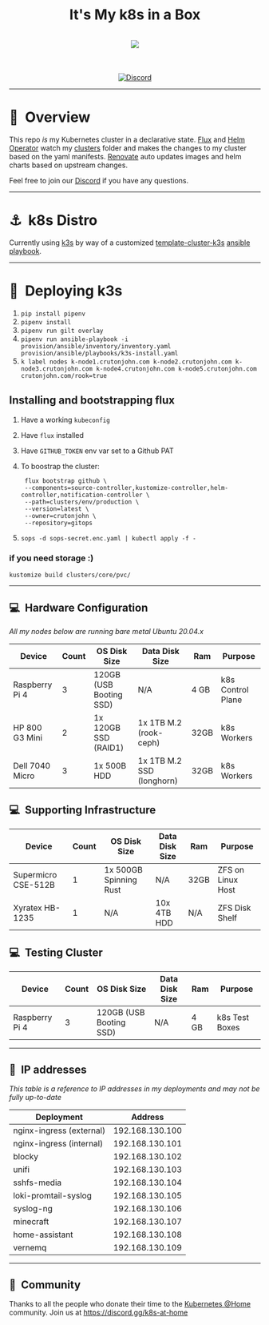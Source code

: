 <h1 align="center">
  It's My k8s in a Box
  <br />
  <br />
  <img src="https://i.imgur.com/p1RzXjQ.png">
</h1>
<br />
<div align="center">

[![Discord](https://img.shields.io/badge/discord-chat-7289DA.svg?maxAge=60&style=flat-square)](https://discord.gg/k8s-at-home)

</div>

---

# :book:&nbsp; Overview

This repo _is_ my Kubernetes cluster in a declarative state. [Flux](https://github.com/fluxcd/flux2) and [Helm Operator](https://github.com/fluxcd/helm-operator) watch my [clusters](./clusters/) folder and makes the changes to my cluster based on the yaml manifests. [Renovate](https://github.com/renovatebot/renovate) auto updates images and helm charts based on upstream changes.

Feel free to join our [Discord](https://discord.gg/k8s-at-home) if you have any questions.

---

# :anchor:&nbsp; k8s Distro

Currently using [k3s](https://k3s.io) by way of a customized [template-cluster-k3s](https://github.com/k8s-at-home/template-cluster-k3s) [ansible playbook](https://github.com/k8s-at-home/template-cluster-k3s/tree/main/provision/ansible).

---
# :speedboat:&nbsp; Deploying k3s

1. `pip install pipenv`
2. `pipenv install`
3. `pipenv run gilt overlay`
4. `pipenv run ansible-playbook -i provision/ansible/inventory/inventory.yaml provision/ansible/playbooks/k3s-install.yaml`
6. `k label nodes k-node1.crutonjohn.com k-node2.crutonjohn.com k-node3.crutonjohn.com k-node4.crutonjohn.com k-node5.crutonjohn.com crutonjohn.com/rook=true`

## Installing and bootstrapping flux

1. Have a working `kubeconfig`
2. Have `flux` installed
3. Have `GITHUB_TOKEN` env var set to a Github PAT
4. To boostrap the cluster:

        flux bootstrap github \
        --components=source-controller,kustomize-controller,helm-controller,notification-controller \
        --path=clusters/env/production \
        --version=latest \
        --owner=crutonjohn \
        --repository=gitops

5. `sops -d sops-secret.enc.yaml | kubectl apply -f -`

### if you need storage :)

`kustomize build clusters/core/pvc/`

---
## :computer:&nbsp; Hardware Configuration

_All my nodes below are running bare metal Ubuntu 20.04.x_

| Device                  | Count | OS Disk Size            | Data Disk Size                           | Ram  | Purpose |
|-------------------------|-------|-------------------------|------------------------------------------|------|---------|
| Raspberry Pi 4          | 3     | 120GB (USB Booting SSD) | N/A                                      | 4 GB | k8s Control Plane |
| HP 800 G3 Mini          | 2     | 1x 120GB SSD (RAID1)    | 1x 1TB M.2 (rook-ceph)                   | 32GB | k8s Workers |
| Dell 7040 Micro         | 3     | 1x 500B HDD             | 1x 1TB M.2 SSD (longhorn)                | 32GB | k8s Workers |

## :computer:&nbsp; Supporting Infrastructure

| Device                  | Count | OS Disk Size            | Data Disk Size                           | Ram  | Purpose |
|-------------------------|-------|-------------------------|------------------------------------------|------|---------|
| Supermicro CSE-512B     | 1     | 1x 500GB Spinning Rust  | N/A                                      | 32GB | ZFS on Linux Host |
| Xyratex HB-1235         | 1     | N/A                     | 10x 4TB HDD                              | N/A  | ZFS Disk Shelf |

## :computer:&nbsp; Testing Cluster

| Device                  | Count | OS Disk Size            | Data Disk Size                           | Ram  | Purpose        |
|-------------------------|-------|-------------------------|------------------------------------------|------|----------------|
| Raspberry Pi 4          | 3     | 120GB (USB Booting SSD) | N/A                                      | 4 GB | k8s Test Boxes |


---

## :memo:&nbsp; IP addresses

_This table is a reference to IP addresses in my deployments and may not be fully up-to-date_

| Deployment               | Address        |
|--------------------------|----------------|
| nginx-ingress (external) | 192.168.130.100 |
| nginx-ingress (internal) | 192.168.130.101 |
| blocky                   | 192.168.130.102 |
| unifi                    | 192.168.130.103 |
| sshfs-media              | 192.168.130.104 |
| loki-promtail-syslog     | 192.168.130.105 |
| syslog-ng                | 192.168.130.106 |
| minecraft                | 192.168.130.107 |
| home-assistant           | 192.168.130.108 |
| vernemq                  | 192.168.130.109 |

---
## :handshake:&nbsp; Community

Thanks to all the people who donate their time to the [Kubernetes @Home](https://github.com/k8s-at-home/) community. Join us at https://discord.gg/k8s-at-home
